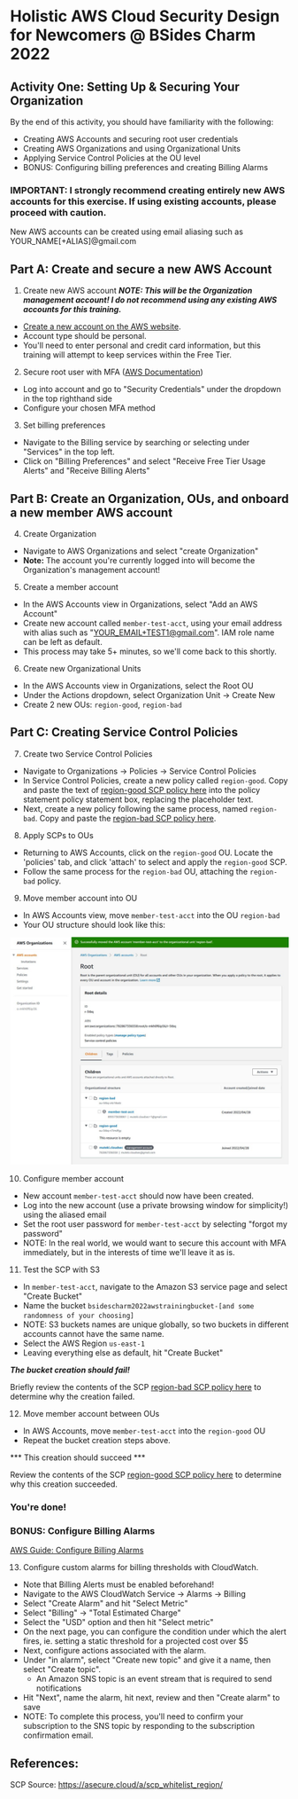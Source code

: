 # Holistic AWS Cloud Security Design for Newcomers @ BSides Charm 2022

## Activity One: Setting Up & Securing Your Organization

By the end of this activity, you should have familiarity with the following:

* Creating AWS Accounts and securing root user credentials
* Creating AWS Organizations and using Organizational Units
* Applying Service Control Policies at the OU level
* BONUS: Configuring billing preferences and creating Billing Alarms

### IMPORTANT: I strongly recommend creating entirely new AWS accounts for this exercise. If using existing accounts, please proceed with caution.
New AWS accounts can be created using email aliasing such as YOUR_NAME[+ALIAS]@gmail.com


## Part A: Create and secure a new AWS Account

1. Create new AWS account
***NOTE: This will be the Organization management account! I do not recommend using any existing AWS accounts for this training.***
* [Create a new account on the AWS website](https://aws.amazon.com/console/).
* Account type should be personal.
* You'll need to enter personal and credit card information, but this training will attempt to keep services within the Free Tier.

2. Secure root user with MFA ([AWS Documentation](https://docs.aws.amazon.com/IAM/latest/UserGuide/id_credentials_mfa_enable_virtual.html#enable-virt-mfa-for-root))
* Log into account and go to "Security Credentials" under the dropdown in the top righthand side
* Configure your chosen MFA method

3. Set billing preferences
* Navigate to the Billing service by searching or selecting under "Services" in the top left. 
* Click on "Billing Preferences" and select "Receive Free Tier Usage Alerts" and "Receive Billing Alerts"


## Part B: Create an Organization, OUs, and onboard a new member AWS account

4. Create Organization
* Navigate to AWS Organizations and select "create Organization"
* **Note:** The account you're currently logged into will become the Organization's management account!

5. Create a member account
* In the AWS Accounts view in Organizations, select "Add an AWS Account"
* Create new account called `member-test-acct`, using your email address with alias such as "YOUR_EMAIL+TEST1@gmail.com". IAM role name can be left as default.
* This process may take 5+ minutes, so we'll come back to this shortly.

6. Create new Organizational Units
* In the AWS Accounts view in Organizations, select the Root OU
* Under the Actions dropdown, select Organization Unit -> Create New
* Create 2 new OUs: `region-good`, `region-bad`


## Part C: Creating Service Control Policies

7. Create two Service Control Policies 
* Navigate to Organizations -> Policies -> Service Control Policies 
* In Service Control Policies, create a new policy called `region-good`. Copy and paste the text of [region-good SCP policy here](region-good.json) into the policy statement policy statement box, replacing the placeholder text.
* Next, create a new policy following the same process, named `region-bad`. Copy and paste the [region-bad SCP policy here](region-bad.json).

8. Apply SCPs to OUs
* Returning to AWS Accounts, click on the `region-good` OU. Locate the 'policies' tab, and click 'attach' to select and apply the `region-good` SCP.
* Follow the same process for the `region-bad` OU, attaching the `region-bad` policy.

9. Move member account into OU
* In AWS Accounts view, move `member-test-acct` into the OU `region-bad`
* Your OU structure should look like this:

![OU Structure](OU_structure.JPG)

10. Configure member account
* New account `member-test-acct` should now have been created.
* Log into the new account (use a private browsing window for simplicity!) using the aliased email
* Set the root user password for `member-test-acct` by selecting "forgot my password"
* NOTE: In the real world, we would want to secure this account with MFA immediately, but in the interests of time we'll leave it as is.

11. Test the SCP with S3
* In `member-test-acct`, navigate to the Amazon S3 service page and select "Create Bucket"
* Name the bucket `bsidescharm2022awstrainingbucket-[and some randomness of your choosing]`
* NOTE: S3 buckets names are unique globally, so two buckets in different accounts cannot have the same name.
* Select the AWS Region `us-east-1`
* Leaving everything else as default, hit "Create Bucket"

***The bucket creation should fail!***

Briefly review the contents of the SCP [region-bad SCP policy here](region-bad.json) to determine why the creation failed.

12. Move member account between OUs
* In AWS Accounts, move `member-test-acct` into the `region-good` OU
* Repeat the bucket creation steps above.

*** This creation should succeed ***

Review the contents of the SCP [region-good SCP policy here](region-good.json) to determine why this creation succeeded.

### You're done!


### BONUS: Configure Billing Alarms

[AWS Guide: Configure Billing Alarms](https://docs.aws.amazon.com/AmazonCloudWatch/latest/monitoring/monitor_estimated_charges_with_cloudwatch.html)

13. Configure custom alarms for billing thresholds with CloudWatch. 
* Note that Billing Alerts must be enabled beforehand!
* Navigate to the AWS CloudWatch Service -> Alarms -> Billing
* Select "Create Alarm" and hit "Select Metric"
* Select "Billing" -> "Total Estimated Charge"
* Select the "USD" option and then hit "Select metric"
* On the next page, you can configure the condition under which the alert fires, ie. setting a static threshold for a projected cost over $5
* Next, configure actions associated with the alarm.
* Under "in alarm", select "Create new topic" and give it a name, then select "Create topic". 
    * An Amazon SNS topic is an event stream that is required to send notifications
* Hit "Next", name the alarm, hit next, review and then "Create alarm" to save
* NOTE: To complete this process, you'll need to confirm your subscription to the SNS topic by responding to the subscription confirmation email.


## References:

SCP Source:
https://asecure.cloud/a/scp_whitelist_region/

